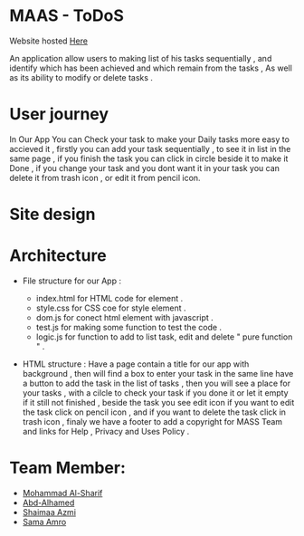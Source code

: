  # MAAS - ToDoS
 
 Website hosted [Here](https://fack1.github.io/MASS/index.html)
 
An application allow users to making list of his tasks sequentially , and identify which has been achieved and which remain from the tasks , As well as its ability to modify or delete tasks .

# User journey 
In Our App You can Check your task to make your Daily tasks more easy to accieved it , firstly you can add  your task sequentially , to see it in list in the same page , if you finish the task you can click in circle beside it to make it Done , if you change your task and you dont want it in your task  you can delete it from trash icon , or edit it from pencil icon.

# Site design 

# Architecture 
- File structure for our App :
  - index.html for HTML code for element .
  - style.css for CSS coe for style element .
  - dom.js for conect html element with javascript .
  - test.js for making some function to test the code .
  - logic.js for function to add to list task, edit and delete  " pure function " .


- HTML structure :
  Have a page contain a title for our app with background , then will find a box to enter your task in the same line have a       button to add the task in the list of tasks , then you will see a place for your tasks , with a cilcle to check your task if   you done it or let it empty if it still not finished , beside the task you see edit icon if you want to edit the task click on   pencil icon , and if you want to delete the task click in trash icon , finaly we have a footer to add a copyright for MASS     Team and links for Help , Privacy and Uses Policy . 



# Team Member:
- [Mohammad Al-Sharif](https://github.com/mhmdtshref)
- [Abd-Alhamed ](https://github.com/abozanona)
- [Shaimaa Azmi](https://github.com/shaima96)
- [Sama Amro](https://github.com/samaamro20)


